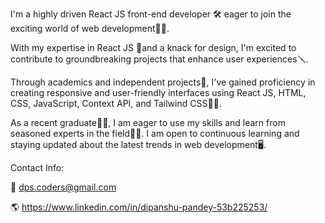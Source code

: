I'm a highly driven React JS front-end developer 🛠 eager to join the exciting world of web development👨‍💻. 



With my expertise in React JS 💪and a knack for design, I'm excited to contribute to groundbreaking projects that enhance user experiences🪛.



Through academics and independent projects💼, I've gained proficiency in creating responsive and user-friendly interfaces using React JS, HTML, CSS, JavaScript, Context API, and Tailwind CSS👨‍🔧.



As a recent graduate👨‍🎓, I am eager to use my skills and learn from seasoned experts in the field👨‍🔬. I am open to continuous learning and staying updated about the latest trends in web development🖥.


Contact Info:

📩 dps.coders@gmail.com

 🌎  https://www.linkedin.com/in/dipanshu-pandey-53b225253/
